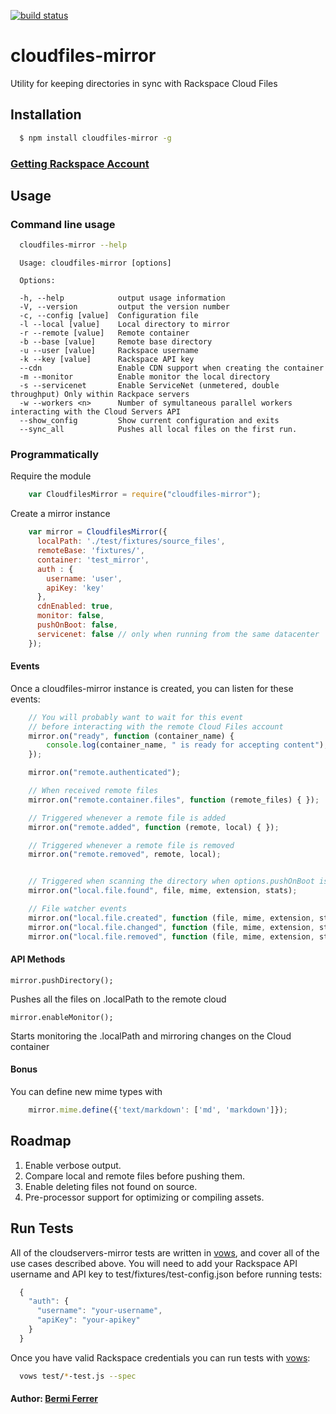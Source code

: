 [![build status](https://secure.travis-ci.org/bermi/cloudfiles-mirror.png)](http://travis-ci.org/bermi/cloudfiles-mirror)
# cloudfiles-mirror

Utility for keeping directories in sync with Rackspace Cloud Files

## Installation

``` bash
  $ npm install cloudfiles-mirror -g
```

### [Getting Rackspace Account][3]

## Usage

### Command line usage

``` bash 
  cloudfiles-mirror --help
```

      Usage: cloudfiles-mirror [options]

      Options:

      -h, --help            output usage information
      -V, --version         output the version number
      -c, --config [value]  Configuration file
      -l --local [value]    Local directory to mirror
      -r --remote [value]   Remote container
      -b --base [value]     Remote base directory
      -u --user [value]     Rackspace username
      -k --key [value]      Rackspace API key
      --cdn                 Enable CDN support when creating the container
      -m --monitor          Enable monitor the local directory
      -s --servicenet       Enable ServiceNet (unmetered, double throughput) Only within Rackpace servers
      -w --workers <n>      Number of symultaneous parallel workers interacting with the Cloud Servers API
      --show_config         Show current configuration and exits
      --sync_all            Pushes all local files on the first run.



### Programmatically

Require the module

``` js
    var CloudfilesMirror = require("cloudfiles-mirror");
```

Create a mirror instance

``` js
    var mirror = CloudfilesMirror({
      localPath: './test/fixtures/source_files',
      remoteBase: 'fixtures/',
      container: 'test_mirror',
      auth : {
        username: 'user',
        apiKey: 'key'
      },
      cdnEnabled: true,
      monitor: false,
      pushOnBoot: false,
      servicenet: false // only when running from the same datacenter
    });
```

#### Events

Once a cloudfiles-mirror instance is created, you can listen for these events:

``` js
    // You will probably want to wait for this event
    // before interacting with the remote Cloud Files account
    mirror.on("ready", function (container_name) {
        console.log(container_name, " is ready for accepting content");
    });

    mirror.on("remote.authenticated");

    // When received remote files
    mirror.on("remote.container.files", function (remote_files) { });

    // Triggered whenever a remote file is added
    mirror.on("remote.added", function (remote, local) { });

    // Triggered whenever a remote file is removed
    mirror.on("remote.removed", remote, local);


    // Triggered when scanning the directory when options.pushOnBoot is true
    mirror.on("local.file.found", file, mime, extension, stats);

    // File watcher events
    mirror.on("local.file.created", function (file, mime, extension, stats) {});
    mirror.on("local.file.changed", function (file, mime, extension, stats) {});
    mirror.on("local.file.removed", function (file, mime, extension, stats) {});
```


#### API Methods

    mirror.pushDirectory();

Pushes all the files on .localPath to the remote cloud


    mirror.enableMonitor();

Starts monitoring the .localPath and mirroring changes on the Cloud container

#### Bonus

You can define new mime types with

``` js
    mirror.mime.define({'text/markdown': ['md', 'markdown']});
```



## Roadmap

1. Enable verbose output.
1. Compare local and remote files before pushing them.
1. Enable deleting files not found on source.
1. Pre-processor support for optimizing or compiling assets.


## Run Tests

All of the cloudservers-mirror tests are written in [vows][2], and cover all of the use cases described above. You will need to add your Rackspace API username and API key to test/fixtures/test-config.json before running tests:

``` js
  {
    "auth": {
      "username": "your-username",
      "apiKey": "your-apikey"
    }
  }
```

Once you have valid Rackspace credentials you can run tests with [vows][2]:

``` bash 
  vows test/*-test.js --spec
```

#### Author: [Bermi Ferrer](http://bermi.org)

[0]: http://docs.rackspacecloud.com/files/api/cf-devguide-latest.pdf
[1]: https://github.com/nodejitsu/node-cloudfiles
[2]: http://vowsjs.org
[3]: http://www.rackspacecloud.com/3066-0-3-13.html
